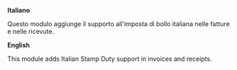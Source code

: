 **Italiano**

Questo modulo aggiunge il supporto all'imposta di bollo italiana nelle
fatture e nelle ricevute.

**English**

This module adds Italian Stamp Duty support in invoices and receipts.
